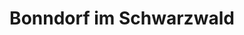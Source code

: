 ---
title: Bonndorf im Schwarzwald
url: /bonndorf-im-schwarzwald/
latitude: 47.82
longitude: 8.339
---